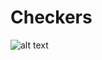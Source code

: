 # Checkers


![alt text]([http://url/to/img.png](https://github.com/VictorGhosh/Checkers/blob/main/checkers/src/main/resources/GameImage.png))
